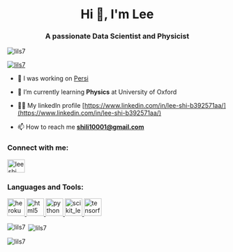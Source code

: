<h1 align="center">Hi 👋, I'm Lee</h1>
<h3 align="center">A passionate Data Scientist and Physicist</h3>

<p align="left"> <img src="https://komarev.com/ghpvc/?username=lils7&label=Profile%20views&color=0e75b6&style=flat" alt="lils7" /> </p>

<p align="left"> <a href="https://github.com/ryo-ma/github-profile-trophy"><img src="https://github-profile-trophy.vercel.app/?username=lils7" alt="lils7" /></a> </p>

- 🔭 I was working on [Persi](https://github.com/PCA2021)

- 🌱 I’m currently learning **Physics** at University of Oxford

- 👨‍💻 My linkedIn profile [https://www.linkedin.com/in/lee-shi-b392571aa/](https://www.linkedin.com/in/lee-shi-b392571aa/)

- 📫 How to reach me **shili10001@gmail.com**

<h3 align="left">Connect with me:</h3>
<p align="left">
<a href="https://linkedin.com/in/lee shi" target="blank"><img align="center" src="https://cdn.jsdelivr.net/npm/simple-icons@3.0.1/icons/linkedin.svg" alt="lee shi" height="30" width="40" /></a>
</p>

<h3 align="left">Languages and Tools:</h3>
<p align="left"> <a href="https://heroku.com" target="_blank"> <img src="https://www.vectorlogo.zone/logos/heroku/heroku-icon.svg" alt="heroku" width="40" height="40"/> </a> <a href="https://www.w3.org/html/" target="_blank"> <img src="https://devicons.github.io/devicon/devicon.git/icons/html5/html5-original-wordmark.svg" alt="html5" width="40" height="40"/> </a> <a href="https://www.python.org" target="_blank"> <img src="https://devicons.github.io/devicon/devicon.git/icons/python/python-original.svg" alt="python" width="40" height="40"/> </a> <a href="https://scikit-learn.org/" target="_blank"> <img src="https://upload.wikimedia.org/wikipedia/commons/0/05/Scikit_learn_logo_small.svg" alt="scikit_learn" width="40" height="40"/> </a> <a href="https://www.tensorflow.org" target="_blank"> <img src="https://www.vectorlogo.zone/logos/tensorflow/tensorflow-icon.svg" alt="tensorflow" width="40" height="40"/> </a> </p>

<p><img align="left" src="https://github-readme-stats.vercel.app/api/top-langs?username=lils7&show_icons=true&locale=en&layout=compact" alt="lils7" /></p>

<p>&nbsp;<img align="center" src="https://github-readme-stats.vercel.app/api?username=lils7&show_icons=true&locale=en" alt="lils7" /></p>

<p><img align="center" src="https://github-readme-streak-stats.herokuapp.com/?user=lils7&" alt="lils7" /></p>
